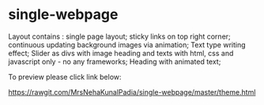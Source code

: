 # single-webpage
Layout contains : 
single page layout;
sticky links on top right corner;
continuous updating background images via animation;
Text type writing effect;
Slider as divs with image heading and texts with html, css and javascript only - no any frameworks;
Heading with animated text;

To preview please click link below:

https://rawgit.com/MrsNehaKunalPadia/single-webpage/master/theme.html
